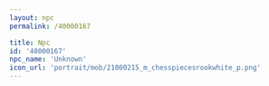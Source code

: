 ```yaml
---
layout: npc
permalink: /40000167

title: Npc
id: '40000167'
npc_name: 'Unknown'
icon_url: 'portrait/mob/21000215_m_chesspiecesrookwhite_p.png'
---
```

